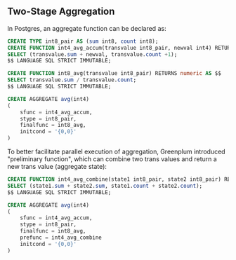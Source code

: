 ## Two-Stage Aggregation
In Postgres, an aggregate function can be declared as:

```sql
CREATE TYPE int8_pair AS (sum int8, count int8);
CREATE FUNCTION int4_avg_accum(transvalue int8_pair, newval int4) RETURNS int8_pair AS $$
SELECT (transvalue.sum + newval, transvalue.count +1);
$$ LANGUAGE SQL STRICT IMMUTABLE;

CREATE FUNCTION int8_avg(transvalue int8_pair) RETURNS numeric AS $$
SELECT transvalue.sum / transvalue.count;
$$ LANGUAGE SQL STRICT IMMUTABLE;

CREATE AGGREGATE avg(int4)
(
    sfunc = int4_avg_accum,
    stype = int8_pair,
    finalfunc = int8_avg,
    initcond = '{0,0}'
)
```

To better facilitate parallel execution of aggregation, Greenplum introduced "preliminary function", which can combine two trans values and return a new trans value (aggregate state):

```sql
CREATE FUNCTION int4_avg_combine(state1 int8_pair, state2 int8_pair) RETURNS int8_pair AS $$
SELECT (state1.sum + state2.sum, state1.count + state2.count);
$$ LANGUAGE SQL STRICT IMMUTABLE;

CREATE AGGREGATE avg(int4)
(
    sfunc = int4_avg_accum,
    stype = int8_pair,
    finalfunc = int8_avg,
    prefunc = int4_avg_combine
    initcond = '{0,0}'
)
```
